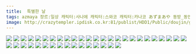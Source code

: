 ```yaml
---
title:  특별한 날
tags: azmaya 장르:일상 캐릭터:사나에 캐릭터:스와코 캐릭터:카나코 あずまあや 동방_동인지/ㄴ이쪽_번역
image: http://crazytempler.ipdisk.co.kr:81/publist/HDD1/Public/doujin/ghap/5456/001.jpg
---
```

<img src="http://crazytempler.ipdisk.co.kr:81/publist/HDD1/Public/doujin/ghap/5456/001.jpg">
<img src="http://crazytempler.ipdisk.co.kr:81/publist/HDD1/Public/doujin/ghap/5456/002.jpg">
<img src="http://crazytempler.ipdisk.co.kr:81/publist/HDD1/Public/doujin/ghap/5456/003.jpg">
<img src="http://crazytempler.ipdisk.co.kr:81/publist/HDD1/Public/doujin/ghap/5456/004.jpg">
<img src="http://crazytempler.ipdisk.co.kr:81/publist/HDD1/Public/doujin/ghap/5456/005.jpg">
<img src="http://crazytempler.ipdisk.co.kr:81/publist/HDD1/Public/doujin/ghap/5456/006.jpg">
<img src="http://crazytempler.ipdisk.co.kr:81/publist/HDD1/Public/doujin/ghap/5456/007.jpg">
<img src="http://crazytempler.ipdisk.co.kr:81/publist/HDD1/Public/doujin/ghap/5456/008.jpg">
<img src="http://crazytempler.ipdisk.co.kr:81/publist/HDD1/Public/doujin/ghap/5456/009.jpg">
<img src="http://crazytempler.ipdisk.co.kr:81/publist/HDD1/Public/doujin/ghap/5456/010.jpg">
<img src="http://crazytempler.ipdisk.co.kr:81/publist/HDD1/Public/doujin/ghap/5456/011.jpg">
<img src="http://crazytempler.ipdisk.co.kr:81/publist/HDD1/Public/doujin/ghap/5456/012.jpg">
<img src="http://crazytempler.ipdisk.co.kr:81/publist/HDD1/Public/doujin/ghap/5456/013.jpg">
<img src="http://crazytempler.ipdisk.co.kr:81/publist/HDD1/Public/doujin/ghap/5456/014.jpg">
<img src="http://crazytempler.ipdisk.co.kr:81/publist/HDD1/Public/doujin/ghap/5456/015.jpg">
<img src="http://crazytempler.ipdisk.co.kr:81/publist/HDD1/Public/doujin/ghap/5456/016.jpg">
<img src="http://crazytempler.ipdisk.co.kr:81/publist/HDD1/Public/doujin/ghap/5456/017.jpg">
<img src="http://crazytempler.ipdisk.co.kr:81/publist/HDD1/Public/doujin/ghap/5456/018.jpg">
<img src="http://crazytempler.ipdisk.co.kr:81/publist/HDD1/Public/doujin/ghap/5456/019.jpg">
<img src="http://crazytempler.ipdisk.co.kr:81/publist/HDD1/Public/doujin/ghap/5456/020.jpg">
<img src="http://crazytempler.ipdisk.co.kr:81/publist/HDD1/Public/doujin/ghap/5456/021.jpg">
<img src="http://crazytempler.ipdisk.co.kr:81/publist/HDD1/Public/doujin/ghap/5456/022.jpg">
<img src="http://crazytempler.ipdisk.co.kr:81/publist/HDD1/Public/doujin/ghap/5456/023.jpg">
<img src="http://crazytempler.ipdisk.co.kr:81/publist/HDD1/Public/doujin/ghap/5456/024.jpg">
<img src="http://crazytempler.ipdisk.co.kr:81/publist/HDD1/Public/doujin/ghap/5456/025.jpg">
<img src="http://crazytempler.ipdisk.co.kr:81/publist/HDD1/Public/doujin/ghap/5456/026.jpg">
<img src="http://crazytempler.ipdisk.co.kr:81/publist/HDD1/Public/doujin/ghap/5456/027.jpg">
<img src="http://crazytempler.ipdisk.co.kr:81/publist/HDD1/Public/doujin/ghap/5456/028.jpg">
<img src="http://crazytempler.ipdisk.co.kr:81/publist/HDD1/Public/doujin/ghap/5456/029.jpg">
<img src="http://crazytempler.ipdisk.co.kr:81/publist/HDD1/Public/doujin/ghap/5456/030.jpg">
<img src="http://crazytempler.ipdisk.co.kr:81/publist/HDD1/Public/doujin/ghap/5456/031.jpg">
<img src="http://crazytempler.ipdisk.co.kr:81/publist/HDD1/Public/doujin/ghap/5456/032.jpg">
<img src="http://crazytempler.ipdisk.co.kr:81/publist/HDD1/Public/doujin/ghap/5456/033.jpg">
<img src="http://crazytempler.ipdisk.co.kr:81/publist/HDD1/Public/doujin/ghap/5456/034.jpg">
<img src="http://crazytempler.ipdisk.co.kr:81/publist/HDD1/Public/doujin/ghap/5456/035.jpg">
<img src="http://crazytempler.ipdisk.co.kr:81/publist/HDD1/Public/doujin/ghap/5456/036.jpg">
<img src="http://crazytempler.ipdisk.co.kr:81/publist/HDD1/Public/doujin/ghap/5456/037.jpg">
<img src="http://crazytempler.ipdisk.co.kr:81/publist/HDD1/Public/doujin/ghap/5456/038.jpg">
<img src="http://crazytempler.ipdisk.co.kr:81/publist/HDD1/Public/doujin/ghap/5456/039.jpg">
<img src="http://crazytempler.ipdisk.co.kr:81/publist/HDD1/Public/doujin/ghap/5456/040.jpg">
<img src="http://crazytempler.ipdisk.co.kr:81/publist/HDD1/Public/doujin/ghap/5456/041.jpg">
